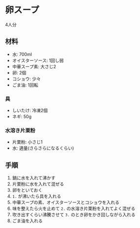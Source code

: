 # 卵スープ

4人分

## 材料

* 水: 700ml
* オイスターソース: 1回し弱
* 中華スープ素: 大さじ2
* 卵: 2個
* コショウ: 少々
* ごま油: 1回転

### 具

* しいたけ: 冷凍2個
* ネギ: 50g

### 水溶き片栗粉

* 片栗粉: 小さじ1
* 水: 適量(さらさらになるくらい)

## 手順

1. 鍋に水を入れて沸かす
2. 片栗粉に水を入れて混ぜる
3. 卵をといておく
4. `1.` が沸いたら具を入れる
5. 中華スープの素、オイスターソースとコショウを入れる
6. 味を整えたら火を止めて `2.` の水溶き片栗粉を入れてよく混ぜる
7. 吹き出すくらい沸騰させて `3.` のとき卵をかき回しながら入れる
8. ごま油を入れる
